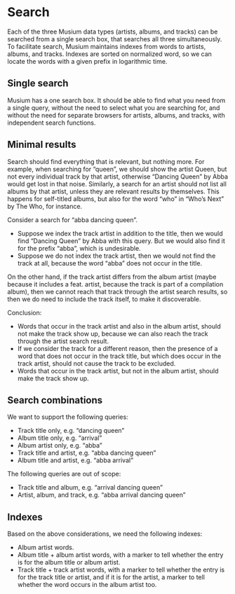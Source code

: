 # Search

Each of the three Musium data types (artists, albums, and tracks) can be
searched from a single search box, that searches all three simultaneously.
To facilitate search, Musium maintains indexes from words to artists, albums,
and tracks. Indexes are sorted on normalized word, so we can locate the words
with a given prefix in logarithmic time.

## Single search

Musium has a one search box. It should be able to find what you need from a
single query, without the need to select what you are searching for, and without
the need for separate browsers for artists, albums, and tracks, with independent
search functions.

## Minimal results

Search should find everything that is relevant, but nothing more. For example,
when searching for “queen”, we should show the artist Queen, but not every
individual track by that artist, otherwise “Dancing Queen” by Abba would get
lost in that noise. Similarly, a search for an artist should not list all albums
by that artist, unless they are relevant results by themselves. This happens for
self-titled albums, but also for the word “who” in “Who’s Next” by The Who, for
instance.

Consider a search for “abba dancing queen”.

 * Suppose we index the track artist in addition to the title, then we would
   find “Dancing Queen” by Abba with this query. But we would also find it for
   the prefix “abba”, which is undesirable.
 * Suppose we do not index the track artist, then we would not find the track at
   all, because the word “abba” does not occur in the title.

On the other hand, if the track artist differs from the album artist (maybe
because it includes a feat. artist, because the track is part of a compilation
album), then we cannot reach that track through the artist search results, so
then we do need to include the track itself, to make it discoverable.

Conclusion:

 * Words that occur in the track artist and also in the album artist, should not
   make the track show up, because we can also reach the track through the
   artist search result.
 * If we consider the track for a different reason, then the presence of a word
   that does not occur in the track title, but which does occur in the track
   artist, should not cause the track to be excluded.
 * Words that occur in the track artist, but not in the album artist, should
   make the track show up.

## Search combinations

We want to support the following queries:

 * Track title only, e.g. “dancing queen”
 * Album title only, e.g. “arrival”
 * Album artist only, e.g. “abba”
 * Track title and artist, e.g. “abba dancing queen”
 * Album title and artist, e.g. “abba arrival”

The following queries are out of scope:

 * Track title and album, e.g. “arrival dancing queen”
 * Artist, album, and track, e.g. “abba arrival dancing queen”

## Indexes

Based on the above considerations, we need the following indexes:

 * Album artist words.
 * Album title + album artist words, with a marker to tell whether the entry is
   for the album title or album artist.
 * Track title + track artist words, with a marker to tell whether the entry is
   for the track title or artist, and if it is for the artist, a marker to tell
   whether the word occurs in the album artist too.
